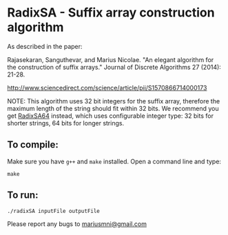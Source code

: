 # RadixSA - Suffix array construction algorithm

As described in the paper:

Rajasekaran, Sanguthevar, and Marius Nicolae. "An elegant algorithm for the construction of suffix arrays." Journal of Discrete Algorithms 27 (2014): 21-28.

http://www.sciencedirect.com/science/article/pii/S1570866714000173

NOTE: This algorithm uses 32 bit integers for the suffix array, therefore the maximum length of the string should fit within 32 bits. We recommend you get [RadixSA64](https://github.com/mariusmni/radixSA64) instead, which uses configurable integer type: 32 bits for shorter strings, 64 bits for longer strings.


## To compile:

Make sure you have ```g++``` and ```make``` installed. 
Open a command line and type: 

```
make
```

## To run:

```
./radixSA inputFile outputFile
```

Please report any bugs to mariusmni@gmail.com




